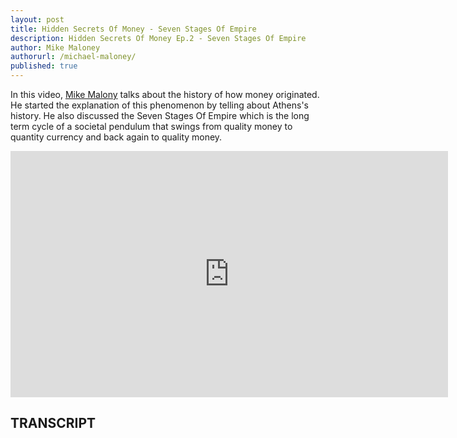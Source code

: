 ```yaml
---
layout: post
title: Hidden Secrets Of Money - Seven Stages Of Empire
description: Hidden Secrets Of Money Ep.2 - Seven Stages Of Empire
author: Mike Maloney
authorurl: /michael-maloney/
published: true
---
```


<p>In this video, <a href="/michael-maloney/">Mike Malony</a> talks about the history of how money originated. He started the explanation of this  phenomenon by telling about Athens's  history. He also discussed the Seven Stages Of Empire which is the long term cycle of a societal pendulum that swings from quality money to quantity currency and back again to quality money.</p>

<center><iframe width="700" height="394" src="https://www.youtube.com/embed/EdSq5H7awi8" frameborder="0" allowfullscreen></iframe></center>

<h2>TRANSCRIPT</h2>
